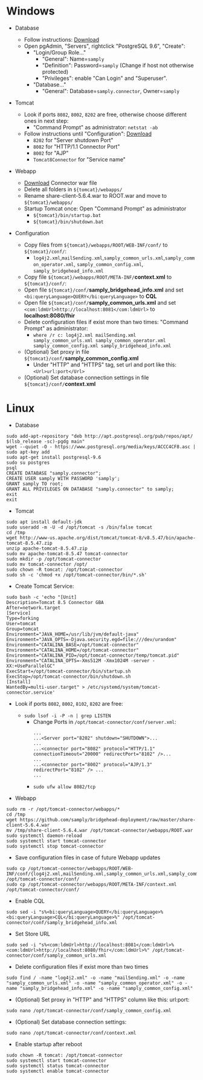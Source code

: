 # Windows

* Database
    * Follow instructions: [Download](https://www.enterprisedb.com/thank-you-downloading-postgresql?anid=1256732)
    * Open pgAdmin, "Servers", rightclick "PostgreSQL 9.6", "Create":
        * "Login/Group Role..."
            * "General": Name=`samply`
            * "Definition": Password=`samply` (Change if host not otherwise protected)
            * "Privileges": enable "Can Login" and "Superuser".
        * "Database..."
            * "General": Database=`samply.connector`, Owner=`samply`

* Tomcat
    * Look if ports `8082`, `8002`, `8202` are free, otherwise choose different ones in next step:
        * "Command Prompt" as administrator: `netstat -ab`
    * Follow instructions until "Configuration": [Download](http://ftp.halifax.rwth-aachen.de/apache/tomcat/tomcat-8/v8.5.47/bin/apache-tomcat-8.5.47.exe)
        * `8202` for "Server shutdown Port"
        * `8082` for "HTTP/1.1 Connector Port"
        * `8002` for "AJP" 
        * `Tomcat8Connector` for "Service name"

* Webapp
    * [Download](https://github.com/samply/bridgehead-deployment/raw/master/share-client-5.6.4.war) Connector war file
    * Delete all folders in `${tomcat}/webapps/`
    * Rename share-client-5.6.4.war to ROOT.war and move to `${tomcat}/webapps/`
    * Startup Tomcat once: Open "Command Prompt" as administrator
        * `${tomcat}/bin/startup.bat`
        * `${tomcat}/bin/shutdown.bat`

* Configuration
    * Copy files from `${tomcat}/webapps/ROOT/WEB-INF/conf/` to `${tomcat}/conf/`:
        * `log4j2.xml`,`mailSending.xml`,`samply_common_urls.xml`,`samply_common_operator.xml`, `samply_common_config.xml`, `samply_bridgehead_info.xml`
    * Copy file `${tomcat}/webapps/ROOT/META-INF/`**context.xml** to `${tomcat}/conf/`:
    * Open file `${tomcat}/conf/`**samply_bridgehead_info.xml** and set `<bi:queryLanguage>QUERY</bi:queryLanguage>` to **CQL**
    * Open file `${tomcat}/conf/`**samply_common_urls.xml** and set `<com:ldmUrl>http://localhost:8081</com:ldmUrl>` to **localhost:8080/fhir**
    * Delete configuration files if exist more than two times: "Command Prompt" as administrator:
        * `where /r c: log4j2.xml mailSending.xml samply_common_urls.xml samply_common_operator.xml samply_common_config.xml samply_bridgehead_info.xml`
    * (Optional) Set proxy in file `${tomcat}/conf/`**samply_common_config.xml**
        * Under "HTTP" and "HTTPS" tag, set url and port like this: `<Url>url:port</Url>`
    * (Optional) Set database connection settings in file `${tomcat}/conf/`**context.xml**






# Linux

* Database
```
sudo add-apt-repository "deb http://apt.postgresql.org/pub/repos/apt/ $(lsb_release -sc)-pgdg main"
wget --quiet -O - https://www.postgresql.org/media/keys/ACCC4CF8.asc | sudo apt-key add
sudo apt-get install postgresql-9.6
sudo su postgres
psql
CREATE DATABASE "samply.connector";
CREATE USER samply WITH PASSWORD 'samply';
GRANT samply TO root;
GRANT ALL PRIVILEGES ON DATABASE "samply.connector" to samply;
exit
exit
```

* Tomcat
```
sudo apt install default-jdk
sudo useradd -m -U -d /opt/tomcat -s /bin/false tomcat
cd /tmp
wget http://www-us.apache.org/dist/tomcat/tomcat-8/v8.5.47/bin/apache-tomcat-8.5.47.zip
unzip apache-tomcat-8.5.47.zip
sudo mv apache-tomcat-8.5.47 tomcat-connector
sudo mkdir -p /opt/tomcat-connector
sudo mv tomcat-connector /opt/
sudo chown -R tomcat: /opt/tomcat-connector
sudo sh -c 'chmod +x /opt/tomcat-connector/bin/*.sh'
```

* Create Tomcat Service:
```
sudo bash -c 'echo "[Unit]
Description=Tomcat 8.5 Connector GBA
After=network.target
[Service]
Type=forking
User=tomcat
Group=tomcat
Environment="JAVA_HOME=/usr/lib/jvm/default-java"
Environment="JAVA_OPTS=-Djava.security.egd=file:///dev/urandom"
Environment="CATALINA_BASE=/opt/tomcat-connector"
Environment="CATALINA_HOME=/opt/tomcat-connector"
Environment="CATALINA_PID=/opt/tomcat-connector/temp/tomcat.pid"
Environment="CATALINA_OPTS=-Xms512M -Xmx1024M -server -XX:+UseParallelGC"
ExecStart=/opt/tomcat-connector/bin/startup.sh
ExecStop=/opt/tomcat-connector/bin/shutdown.sh
[Install]
WantedBy=multi-user.target" > /etc/systemd/system/tomcat-connector.service'
```

* Look if ports `8082`, `8002`, `8102`, `8202` are free:
    * `sudo lsof -i -P -n | grep LISTEN`
        * Change Ports in `/opt/tomcat-connector/conf/server.xml`:
            ```
            ...
            ...<Server port="8202" shutdown="SHUTDOWN">...
            ...
            ...<connector port="8082" protocol="HTTP/1.1" connectionTimeout="20000" redirectPort="8102" />...
            ...
            ...<connector port="8002" protocol="AJP/1.3" redirectPort="8102" /> ...
            ...
            ```
        * `sudo ufw allow 8082/tcp`

* Webapp
```
sudo rm -r /opt/tomcat-connector/webapps/*
cd /tmp
wget https://github.com/samply/bridgehead-deployment/raw/master/share-client-5.6.4.war
mv /tmp/share-client-5.6.4.war /opt/tomcat-connector/webapps/ROOT.war
sudo systemctl daemon-reload
sudo systemctl start tomcat-connector
sudo systemctl stop tomcat-connector
```

* Save configuration files in case of future Webapp updates
```
sudo cp /opt/tomcat-connector/webapps/ROOT/WEB-INF/conf/{log4j2.xml,mailSending.xml,samply_common_urls.xml,samply_common_config.xml,samply_common_operator.xml,samply_bridgehead_info.xml} /opt/tomcat-connector/conf/
sudo cp /opt/tomcat-connector/webapps/ROOT/META-INF/context.xml /opt/tomcat-connector/conf/
```

* Enable CQL
```
sudo sed -i "s%<bi:queryLanguage>QUERY</bi:queryLanguage>%<bi:queryLanguage>CQL</bi:queryLanguage>%" /opt/tomcat-connector/conf/samply_bridgehead_info.xml
```

* Set Store URL
```
sudo sed -i "s%<com:ldmUrl>http://localhost:8081</com:ldmUrl>%<com:ldmUrl>http://localhost:8080/fhir</com:ldmUrl>%" /opt/tomcat-connector/conf/samply_common_urls.xml
```

* Delete configuration files if exist more than two times
```
sudo find / -name "log4j2.xml" -o -name "mailSending.xml" -o -name "samply_common_urls.xml" -o -name "samply_common_operator.xml" -o -name "samply_bridgehead_info.xml" -o -name "samply_common_config.xml"
```

* (Optional) Set proxy in "HTTP" and "HTTPS" column like this: <Url>url:port</Url>:
```
sudo nano /opt/tomcat-connector/conf/samply_common_config.xml
```

* (Optional) Set database connection settings:
```
sudo nano /opt/tomcat-connector/conf/context.xml
```

* Enable startup after reboot
```
sudo chown -R tomcat: /opt/tomcat-connector
sudo systemctl start tomcat-connector
sudo systemctl status tomcat-connector
sudo systemctl enable tomcat-connector
```
